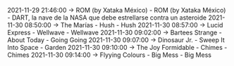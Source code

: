2021-11-29 21:46:00 -> ROM (by Xataka México) - ROM (by Xataka México) - DART, la nave de la NASA que debe estrellarse contra un asteroide
2021-11-30 08:50:00 -> The Marías - Hush - Hush
2021-11-30 08:57:00 -> Lucid Express - Wellwave - Wellwave
2021-11-30 09:02:00 -> Bartees Strange - About Today - Going Going
2021-11-30 09:07:00 -> Dinosaur Jr. - Sweep It Into Space - Garden
2021-11-30 09:10:00 -> The Joy Formidable - Chimes - Chimes
2021-11-30 09:14:00 -> Flyying Colours - Big Mess - Big Mess
